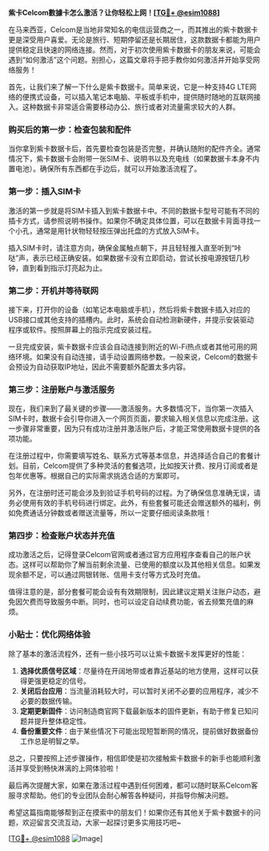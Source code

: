 **紫卡Celcom數據卡怎么激活？让你轻松上网！[[TG💪+ @esim1088](https://t.me/s/esim1088)]**

在马来西亚，Celcom是当地非常知名的电信运营商之一，而其推出的紫卡数据卡更是深受用户喜爱。无论是旅行、短期停留还是长期居住，这款数据卡都能为用户提供稳定且快速的网络连接。然而，对于初次使用紫卡数据卡的朋友来说，可能会遇到“如何激活”这个问题。别担心，这篇文章将手把手教你如何激活并开始享受网络服务！

首先，让我们来了解一下什么是紫卡数据卡。简单来说，它是一种支持4G LTE网络的便携式设备，可以插入笔记本电脑、平板或手机中，提供随时随地的互联网接入。这种数据卡非常适合需要移动办公、旅行或者对流量需求较大的人群。

### 购买后的第一步：检查包装和配件

当你拿到紫卡数据卡后，首先要检查包装是否完整，并确认随附的配件齐全。通常情况下，紫卡数据卡会附带一张SIM卡、说明书以及充电线（如果数据卡本身不内置电池）。确保所有东西都在手边后，就可以开始激活流程了。

### 第一步：插入SIM卡

激活的第一步就是将SIM卡插入到紫卡数据卡中。不同的数据卡型号可能有不同的插卡方式，请参照说明书操作。如果你不确定具体位置，可以在数据卡背面寻找一个小孔，通常是用针状物轻轻按压弹出托盘的方式放入SIM卡。

插入SIM卡时，请注意方向，确保金属触点朝下，并且轻轻推入直至听到“咔哒”声，表示已经正确安装。如果数据卡没有立即启动，尝试长按电源按钮几秒钟，直到看到指示灯亮起为止。

### 第二步：开机并等待联网

接下来，打开你的设备（如笔记本电脑或手机），然后将紫卡数据卡插入对应的USB接口或其他支持的插槽内。此时，系统会自动检测新硬件，并提示安装驱动程序或软件。按照屏幕上的指示完成安装过程。

一旦完成安装，紫卡数据卡应该会自动连接到附近的Wi-Fi热点或者其他可用的网络环境。如果没有自动连接，请手动设置网络参数。一般来说，Celcom的数据卡会预设为自动获取IP地址，因此不需要额外配置太多内容。

### 第三步：注册账户与激活服务

现在，我们来到了最关键的步骤——激活服务。大多数情况下，当你第一次插入SIM卡时，数据卡会引导你进入一个网页页面，要求输入相关信息以完成注册。这一步骤非常重要，因为只有成功注册并激活账户后，才能正常使用数据卡提供的各项功能。

在注册过程中，你需要填写姓名、联系方式等基本信息，并选择适合自己的套餐计划。目前，Celcom提供了多种灵活的套餐选项，比如按天计费、按月订阅或者是包年优惠等。根据自己的实际需求挑选合适的方案即可。

另外，在注册时还可能会涉及到验证手机号码的过程。为了确保信息准确无误，请务必使用有效的手机号码进行绑定。此外，有些套餐可能还会赠送额外的福利，例如免费通话分钟数或者赠送流量等，所以一定要仔细阅读条款哦！

### 第四步：检查账户状态并充值

成功激活之后，记得登录Celcom官网或者通过官方应用程序查看自己的账户状态。这样可以帮助你了解当前剩余流量、已使用的额度以及其他相关信息。如果发现余额不足，可以通过网银转账、信用卡支付等方式及时充值。

值得注意的是，部分套餐可能会设有有效期限制，因此建议定期关注账户动态，避免因欠费而导致服务中断。同时，也可以设定自动续费功能，省去频繁充值的麻烦。

### 小贴士：优化网络体验

除了基本的激活流程外，还有一些小技巧可以让紫卡数据卡发挥更好的性能：

1. **选择优质信号区域**：尽量待在开阔地带或者靠近基站的地方使用，这样可以获得更强更稳定的信号。
2. **关闭后台应用**：当流量消耗较大时，可以暂时关闭不必要的应用程序，减少不必要的数据传输。
3. **定期更新固件**：访问制造商官网下载最新版本的固件更新，有助于修复已知问题并提升整体稳定性。
4. **备份重要文件**：由于某些情况下可能出现短暂断网的情况，提前做好数据备份工作总是明智之举。

总之，只要按照上述步骤操作，相信即使是初次接触紫卡数据卡的新手也能顺利激活并享受到畅快淋漓的上网体验啦！

最后再次提醒大家，如果在激活过程中遇到任何困难，都可以随时联系Celcom客服寻求帮助。他们的专业团队会耐心解答各种疑问，并指导你解决问题。

希望这篇指南能够帮到正在摸索中的朋友们！如果你还有其他关于紫卡数据卡的问题，欢迎留言交流互动，大家一起探讨更多实用技巧吧~

[[TG💪+ @esim1088](https://t.me/s/esim1088) ![Image](https://i.postimg.cc/4NQfJmqS/Snipaste-2025-05-13-00-14-12.png)]